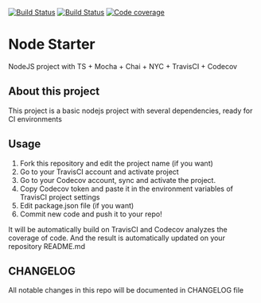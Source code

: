 [![Build Status](https://travis-ci.org/DabitNG/node-starter.svg?branch=master)](https://travis-ci.org/DabitNG/node-starter)
[![Build Status](https://travis-ci.org/DabitNG/node-starter.svg?branch=develop)](https://travis-ci.org/DabitNG/node-starter)
[![Code coverage](https://codecov.io/gh/DabitNG/node-starter/branch/master/graph/badge.svg)](https://codecov.io/gh/DabitNG/node-starter)

# Node Starter
NodeJS project with TS + Mocha + Chai + NYC + TravisCI + Codecov

## About this project
This project is a basic nodejs project with several dependencies, ready for CI environments

## Usage
1. Fork this repository and edit the project name (if you want)
2. Go to your TravisCI account and activate project
3. Go to your Codecov account, sync and activate the project.
4. Copy Codecov token and paste it in the environment variables of TravisCI project settings
5. Edit package.json file (if you want)
6. Commit new code and push it to your repo!

It will be automatically build on TravisCI and Codecov analyzes the coverage of code. And the result is automatically updated on your repository README.md

## CHANGELOG
All notable changes in this repo will be documented in CHANGELOG file
